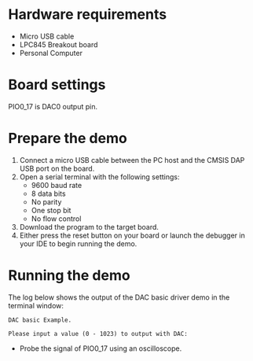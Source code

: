 Hardware requirements
=====================
- Micro USB cable
- LPC845 Breakout board
- Personal Computer

Board settings
==============
PIO0_17 is DAC0 output pin.

Prepare the demo
================
1.  Connect a micro USB cable between the PC host and the CMSIS DAP USB port on the board.
2.  Open a serial terminal with the following settings:
    - 9600 baud rate
    - 8 data bits
    - No parity
    - One stop bit
    - No flow control
3.  Download the program to the target board.
4.  Either press the reset button on your board or launch the debugger in your IDE to begin running the demo.

Running the demo
================
The log below shows the output of the DAC basic driver demo in the terminal window:
~~~~~~~~~~~~~~~~~~~~~~~~~~~~~~~~~~~
DAC basic Example.

Please input a value (0 - 1023) to output with DAC:
~~~~~~~~~~~~~~~~~~~~~~~~~~~~~~~~~~~

- Probe the signal of PIO0_17 using an oscilloscope.

